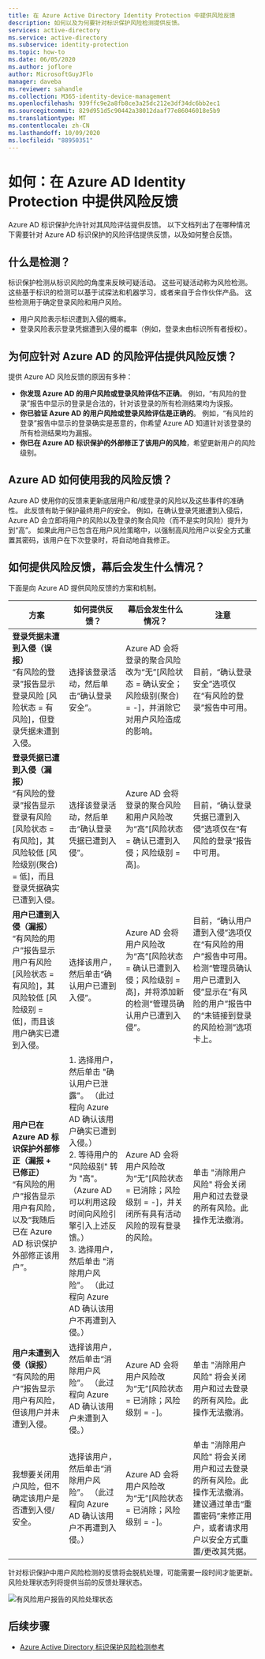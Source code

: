 ```yaml
---
title: 在 Azure Active Directory Identity Protection 中提供风险反馈
description: 如何以及为何要针对标识保护风险检测提供反馈。
services: active-directory
ms.service: active-directory
ms.subservice: identity-protection
ms.topic: how-to
ms.date: 06/05/2020
ms.author: joflore
author: MicrosoftGuyJFlo
manager: daveba
ms.reviewer: sahandle
ms.collection: M365-identity-device-management
ms.openlocfilehash: 939ffc9e2a8fb8ce3a25dc212e3df34dc6bb2ec1
ms.sourcegitcommit: 829d951d5c90442a38012daaf77e86046018e5b9
ms.translationtype: MT
ms.contentlocale: zh-CN
ms.lasthandoff: 10/09/2020
ms.locfileid: "88950351"
---
```

# <a name="how-to-give-risk-feedback-in-azure-ad-identity-protection"></a>如何：在 Azure AD Identity Protection 中提供风险反馈

Azure AD 标识保护允许针对其风险评估提供反馈。 以下文档列出了在哪种情况下需要针对 Azure AD 标识保护的风险评估提供反馈，以及如何整合反馈。

## <a name="what-is-a-detection"></a>什么是检测？

标识保护检测从标识风险的角度来反映可疑活动。 这些可疑活动称为风险检测。 这些基于标识的检测可以基于试探法和机器学习，或者来自于合作伙伴产品。 这些检测用于确定登录风险和用户风险。

* 用户风险表示标识遭到入侵的概率。
* 登录风险表示登录凭据遭到入侵的概率（例如，登录未由标识所有者授权）。

## <a name="why-should-i-give-risk-feedback-to-azure-ads-risk-assessments"></a>为何应针对 Azure AD 的风险评估提供风险反馈？ 

提供 Azure AD 风险反馈的原因有多种：

- **你发现 Azure AD 的用户风险或登录风险评估不正确**。 例如，“有风险的登录”报告中显示的登录是合法的，针对该登录的所有检测结果均为误报。
- **你已验证 Azure AD 的用户风险或登录风险评估是正确的**。 例如，“有风险的登录”报告中显示的登录确实是恶意的，你希望 Azure AD 知道针对该登录的所有检测结果均为漏报。
- **你已在 Azure AD 标识保护的外部修正了该用户的风险**，希望更新用户的风险级别。

## <a name="how-does-azure-ad-use-my-risk-feedback"></a>Azure AD 如何使用我的风险反馈？

Azure AD 使用你的反馈来更新底层用户和/或登录的风险以及这些事件的准确性。 此反馈有助于保护最终用户的安全。 例如，在确认登录凭据遭到入侵后，Azure AD 会立即将用户的风险以及登录的聚合风险（而不是实时风险）提升为到“高”。 如果此用户已包含在用户风险策略中，以强制高风险用户以安全方式重置其密码，该用户在下次登录时，将自动地自我修正。

## <a name="how-should-i-give-risk-feedback-and-what-happens-under-the-hood"></a>如何提供风险反馈，幕后会发生什么情况？

下面是向 Azure AD 提供风险反馈的方案和机制。

| 方案 | 如何提供反馈？ | 幕后会发生什么情况？ | 注意 |
| --- | --- | --- | --- |
| **登录凭据未遭到入侵（误报）** <br> “有风险的登录”报告显示登录风险 [风险状态 = 有风险]，但登录凭据未遭到入侵。 | 选择该登录活动，然后单击“确认登录安全”。 | Azure AD 会将登录的聚合风险改为“无”[风险状态 = 确认安全；风险级别(聚合) = -]，并消除它对用户风险造成的影响。 | 目前，“确认登录安全”选项仅在“有风险的登录”报告中可用。 |
| **登录凭据已遭到入侵（漏报）** <br> “有风险的登录”报告显示登录有风险 [风险状态 = 有风险]，其风险较低 [风险级别(聚合) = 低]，而且登录凭据确实已遭到入侵。 | 选择该登录活动，然后单击“确认登录凭据已遭到入侵”。 | Azure AD 会将登录的聚合风险和用户风险改为“高”[风险状态 = 确认已遭到入侵；风险级别 = 高]。 | 目前，“确认登录凭据已遭到入侵”选项仅在“有风险的登录”报告中可用。 |
| **用户已遭到入侵（漏报）** <br> “有风险的用户”报告显示用户有风险 [风险状态 = 有风险]，其风险较低 [风险级别 = 低]，而且该用户确实已遭到入侵。 | 选择该用户，然后单击“确认用户已遭到入侵”。 | Azure AD 会将用户风险改为“高”[风险状态 = 确认已遭到入侵；风险级别 = 高]，并将添加新的检测“管理员确认用户已遭到入侵”。 | 目前，“确认用户遭到入侵”选项仅在“有风险的用户”报告中可用。 <br> 检测“管理员确认用户已遭到入侵”显示在“有风险的用户”报告中的“未链接到登录的风险检测”选项卡上。 |
| **用户已在 Azure AD 标识保护外部修正（漏报 + 已修正）** <br> “有风险的用户”报告显示用户有风险，以及“我随后已在 Azure AD 标识保护外部修正该用户”。 | 1. 选择用户，然后单击 "确认用户已泄露"。 （此过程向 Azure AD 确认该用户确实已遭到入侵。） <br> 2. 等待用户的 "风险级别" 转为 "高"。 （Azure AD 可以利用这段时间向风险引擎引入上述反馈。） <br> 3. 选择用户，然后单击 "消除用户风险"。 （此过程向 Azure AD 确认该用户不再遭到入侵。） |  Azure AD 会将用户风险改为“无”[风险状态 = 已消除；风险级别 = -]，并关闭所有具有活动风险的现有登录的风险。 | 单击 "消除用户风险" 将会关闭用户和过去登录的所有风险。此操作无法撤消。 |
| **用户未遭到入侵（误报）** <br> “有风险的用户”报告显示用户有风险，但该用户并未遭到入侵。 | 选择该用户，然后单击“消除用户风险”。 （此过程向 Azure AD 确认该用户未遭到入侵。） | Azure AD 会将用户风险改为“无”[风险状态 = 已消除；风险级别 = -]。 | 单击 "消除用户风险" 将会关闭用户和过去登录的所有风险。此操作无法撤消。 |
| 我想要关闭用户风险，但不确定该用户是否遭到入侵/安全。 | 选择该用户，然后单击“消除用户风险”。 （此过程向 Azure AD 确认该用户不再遭到入侵。） | Azure AD 会将用户风险改为“无”[风险状态 = 已消除；风险级别 = -]。 | 单击 "消除用户风险" 将会关闭用户和过去登录的所有风险。此操作无法撤消。 建议通过单击“重置密码”来修正用户，或者请求用户以安全方式重置/更改其凭据。 |

针对标识保护中用户风险检测的反馈将会脱机处理，可能需要一段时间才能更新。 风险处理状态列将提供当前的反馈处理状态。

![有风险用户报告的风险处理状态](./media/howto-identity-protection-risk-feedback/risky-users-provide-feedback.png)

## <a name="next-steps"></a>后续步骤

- [Azure Active Directory 标识保护风险检测参考](./concept-identity-protection-risks.md)